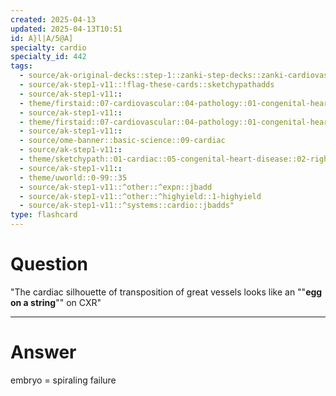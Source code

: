 ```yaml
---
created: 2025-04-13
updated: 2025-04-13T10:51
id: A}l|A/5@A]
specialty: cardio
specialty_id: 442
tags:
  - source/ak-original-decks::step-1::zanki-step-decks::zanki-cardiovascular::cardio-pathology
  - source/ak-step1-v11::!flag-these-cards::sketchypathadds
  - source/ak-step1-v11::
  - theme/firstaid::07-cardiovascular::04-pathology::01-congenital-heart-diseases
  - source/ak-step1-v11::
  - theme/firstaid::07-cardiovascular::04-pathology::01-congenital-heart-diseases::right-left-shunt::d-transposition-of-great-vessels
  - source/ak-step1-v11::
  - source/ome-banner::basic-science::09-cardiac
  - source/ak-step1-v11::
  - theme/sketchypath::01-cardiac::05-congenital-heart-disease::02-right-to-left-shunts
  - source/ak-step1-v11::
  - theme/uworld::0-99::35
  - source/ak-step1-v11::^other::^expn::jbadd
  - source/ak-step1-v11::^other::^highyield::1-highyield
  - source/ak-step1-v11::^systems::cardio::jbadds"
type: flashcard
---
```


# Question
"The cardiac silhouette of transposition of great vessels looks like an ""**egg on a string**"" on CXR"

---

# Answer
embryo = spiraling failure